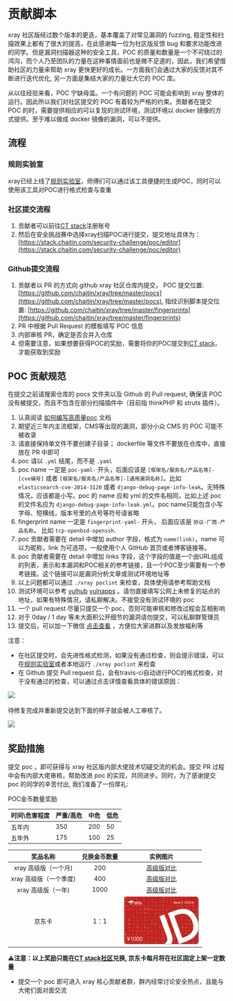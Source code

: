 # 贡献脚本

xray 社区版经过数个版本的更迭，基本覆盖了对常见漏洞的 fuzzing, 稳定性和扫描效果上都有了很大的提高，在此感谢每一位为社区版反馈 bug 和要求功能改进的同学。但是漏洞扫描器这种的安全工具，POC 的质量和数量是一个不可绕过的鸿沟，而个人乃至团队的力量在这种事情面前也是微不足道的，因此，我们希望借助社区的力量来帮助 xray 更快更好的成长。一方面我们会通过大家的反馈对其不断进行迭代优化, 另一方面是集结大家的力量壮大它的 POC 库。

从以往经验来看，POC 宁缺毋滥。一个有问题的 POC 可能会影响到 xray 整体的运行。因此所以我们对社区提交的 POC 有着较为严格的约束。贡献者在提交 POC 的时，需要提供相应的可以复现的测试环境，测试环境以 docker 镜像的方式提供。至于难以做成 docker 镜像的漏洞，可以不提供。

## 流程

### 规则实验室

xray已经上线了[规则实验室](https://poc.xray.cool)，师傅们可以通过该工具便捷的生成POC，同时可以使用该工具对POC进行格式检查与查重

### 社区提交流程

1. 贡献者可以前往[CT stack](https://stack.chaitin.com)注册账号
2. 然后在安全挑战赛中选择xray扫描POC进行提交，提交地址具体为：[https://stack.chaitin.com/security-challenge/poc/editor](https://stack.chaitin.com/security-challenge/poc/editor)

### Github提交流程

1. 贡献者以 PR 的方式向 github xray 社区仓库内提交， POC 提交位置: [https://github.com/chaitin/xray/tree/master/pocs](https://github.com/chaitin/xray/tree/master/pocs), 指纹识别脚本提交位置: [https://github.com/chaitin/xray/tree/master/fingerprints](https://github.com/chaitin/xray/tree/master/fingerprints)
2. PR 中根据 Pull Request 的模板填写 POC 信息
3. 内部审核 PR，确定是否合并入仓库
4. 但需要注意，如果想要获得POC的奖励，需要将你的POC提交到[CT stack](https://stack.chaitin.com)，才能获取到奖励

## POC 贡献规范

在提交之前请搜索仓库的 pocs 文件夹以及 Github 的 Pull request, 确保该 POC 没有被提交，而且不包含在部分扫描插件中（目前指 thinkPHP 和 struts 插件）。

1. 认真阅读 [如何编写高质量poc](guide/high_quality_poc.md) 文档
2. 期望近三年内主流框架，CMS等出现的漏洞，部分小众 CMS 的 POC 可能不被收录
3. 请直接保持单文件不要创建子目录； dockerfile 等文件不要放在仓库中，直接放在 PR 中即可
4. poc 请以 `.yml` 结尾，而不是 `.yaml`
5. poc name 一定是 `poc-yaml-` 开头，后面应该是 `[框架名/服务名/产品名等]-[cve编号]` 或者 `[框架名/服务名/产品名等]-[通用漏洞名称]`。比如 `elasticsearch-cve-2014-3120` 或者 `django-debug-page-info-leak`。无特殊情况，应该都是小写。poc 的 name 应和 yml 的文件名相同，比如上述 poc 的文件名应为 `django-debug-page-info-leak.yml`。poc name只能包含小写字母、短横线，版本号里的点号等符号请省略
6. fingerprint name 一定是 `fingerprint-yaml-` 开头， 后面应该是 `协议-厂商-产品名称`。 比如 `tcp-openbsd-openssh`.
7. poc 贡献者需要在 detail 中增加 author 字段，格式为 `name(link)`，name 可以为昵称，link 为可选项，一般使用个人 GitHub 首页或者博客链接等。
8. poc 贡献者需要在 detail 中增加 links 字段，这个字段的值是一个由URL组成的列表，表示和本漏洞和POC相关的参考链接，且一个POC至少需要有一个参考链接。这个链接可以是漏洞分析文章或测试环境地址等
9. 以上问题都可以通过 `./xray poclint` 来检查，具体使用请参考帮助文档
10. 测试环境可以参考 [vulhub](https://github.com/vulhub/vulhub/) [vulnapps](https://github.com/Medicean/VulApps) 。请勿直接填写公网上未修复的站点的地址，如果有特殊情况，请私聊解决。不接受没有测试环境的 poc
11. 一个 pull request 尽量只提交一个 poc，否则可能审核和修改过程会互相影响
12. 对于 0day / 1 day 等未大面积公开细节的漏洞请勿提交，可以私聊群管理员
13. 提交后，可以加一下微信 [点击查看](guide/feedback.md#反馈渠道) ，方便拉大家进群以及发放福利等

注意：

+ 在社区提交时，会先进性格式检测，如果没有通过检查，则会提示错误，可以在[规则实验室](https://poc.xray.cool)或者本地运行 `./xray poclint` 来检查
+ 在 Github 提交 Pull request 后，会有travis-ci自动进行POC的格式检查，对于没有通过的检查，可以通过点击详情查看具体的错误原因：

![](../assets/contribute/fail-detail.jpg)

待修复完成并重新提交达到下面的样子就会被人工审核了。

![](../assets/contribute/pr.jpg)

## 奖励措施

提交 poc ，即可获得与 xray 社区版内部大佬技术切磋交流的机会。提交 PR 过程中会有内部大佬审核，帮助改进 poc 的实现，共同进步。同时，为了感谢提交 poc 的同学的辛苦付出, 我们准备了一份厚礼:

POC金币数量奖励

| 时间\危害程度 | 严重/高危 | 中危 | 低危 |
| ------------- | --------- | ---- | ---- |
| 五年内        | 350       | 200  | 50   |
| 五年外        | 175       | 100  | 25   |

|        奖品名称        | 兑换金币数量 |              实例图片              |
| :--------------------: | :----------: | :--------------------------------: |
|  xray 高级版（一个月)  |     200     |   [高级版对比](generic/compare.md)   |
| xray 高级版（一个季度) |     400     |   [高级版对比](generic/compare.md)   |
|   xray 高级版（一年)   |     1000     |   [高级版对比](generic/compare.md)   |
|         京东卡         |     1：1     | ![](../assets/contribute/JD1000.png) |

⚠️**注意：以上奖励只能在[CT stack社区](https://stack.chaitin.com)兑换, 京东卡每月将在社区固定上架一定数量**

+ 提交一个 poc 即可进入 xray 核心贡献者群，群内经常讨论安全热点，且能与大佬们面对面交流
